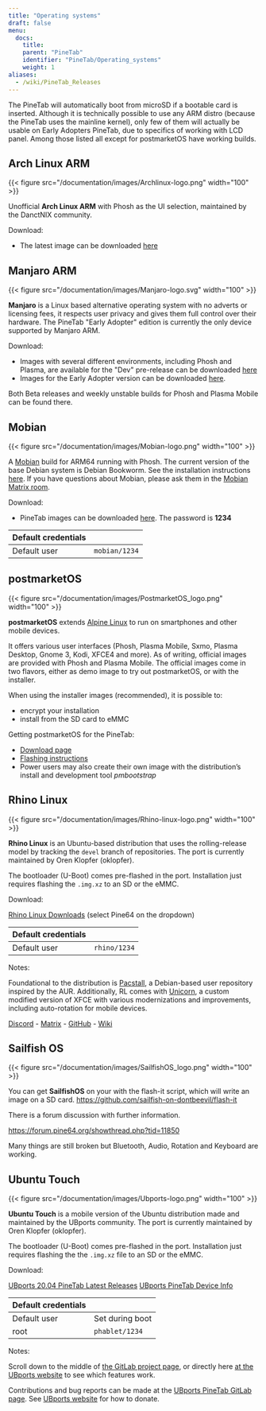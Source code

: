 ```yaml
---
title: "Operating systems"
draft: false
menu:
  docs:
    title:
    parent: "PineTab"
    identifier: "PineTab/Operating_systems"
    weight: 1
aliases:
  - /wiki/PineTab_Releases
---
```


The PineTab will automatically boot from microSD if a bootable card is inserted. Although it is technically possible to use any ARM distro (because the PineTab uses the mainline kernel), only few of them will actually be usable on Early Adopters PineTab, due to specifics of working with LCD panel. Among those listed all except for postmarketOS have working builds.

## Arch Linux ARM

{{< figure src="/documentation/images/Archlinux-logo.png" width="100" >}}

Unofficial **Arch Linux ARM** with Phosh as the UI selection, maintained by the DanctNIX community.

Download:

* The latest image can be downloaded [here](https://github.com/dreemurrs-embedded/Pine64-Arch/releases)

## Manjaro ARM

{{< figure src="/documentation/images/Manjaro-logo.svg" width="100" >}}

**Manjaro** is a Linux based alternative operating system with no adverts or licensing fees, it respects user privacy and gives them full control over their hardware. The PineTab "Early Adopter" edition is currently the only device supported by Manjaro ARM.

Download:

* Images with several different environments, including Phosh and Plasma, are available for the "Dev" pre-release can be downloaded [here](https://osdn.net/projects/manjaro-arm/storage/pinetab/)
* Images for the Early Adopter version can be downloaded [here](https://github.com/manjaro-arm/pinetab-images/releases).

Both Beta releases and weekly unstable builds for Phosh and Plasma Mobile can be found there.

## Mobian

{{< figure src="/documentation/images/Mobian-logo.png" width="100" >}}

A [Mobian](https://www.mobian.org) build for ARM64 running with Phosh. The current version of the base Debian system is Debian Bookworm. See the installation instructions [here](https://wiki.debian.org/InstallingDebianOn/PINE64/PineTab). If you have questions about Mobian, please ask them in the [Mobian Matrix room](https://matrix.to/#/#mobian:matrix.org).

Download:

* PineTab images can be downloaded [here](https://images.mobian.org/pinetab/). The password is **1234**

| Default credentials | |
| -------- | ------- |
| Default user | `mobian/1234` |

## postmarketOS

{{< figure src="/documentation/images/PostmarketOS_logo.png" width="100" >}}

**postmarketOS** extends [Alpine Linux](https://www.alpinelinux.org/) to run on smartphones and other mobile devices.

It offers various user interfaces (Phosh, Plasma Mobile, Sxmo, Plasma Desktop, Gnome 3, Kodi, XFCE4 and more). As of writing, official images are provided with Phosh and Plasma Mobile. The official images come in two flavors, either as demo image to try out postmarketOS, or with the installer.

When using the installer images (recommended), it is possible to:

* encrypt your installation
* install from the SD card to eMMC

Getting postmarketOS for the PineTab:

* [Download page](https://postmarketos.org/download/)
* [Flashing instructions](https://wiki.postmarketos.org/wiki/PINE64_PineTab_(pine64-pinetab)#Installation)
* Power users may also create their own image with the distribution’s install and development tool _pmbootstrap_

## Rhino Linux

{{< figure src="/documentation/images/Rhino-linux-logo.png" width="100" >}}

**Rhino Linux** is an Ubuntu-based distribution that uses the rolling-release model by tracking the `devel` branch of repositories. The port is currently maintained by Oren Klopfer (oklopfer).

The bootloader (U-Boot) comes pre-flashed in the port. Installation just requires flashing the `.img.xz` to an SD or the eMMC.

Download:

[Rhino Linux Downloads](https://rhinolinux.org/download.html) (select Pine64 on the dropdown)

| Default credentials | |
| -------- | ------- |
| Default user | `rhino/1234` |

Notes:

Foundational to the distribution is [Pacstall](https://pacstall.dev), a Debian-based user repository inspired by the AUR. Additionally, RL comes with [Unicorn](https://rhinolinux.org/unicorn/), a custom modified version of XFCE with various modernizations and improvements, including auto-rotation for mobile devices.

[Discord](https://discord.gg/reSvc8Ztk3) - [Matrix](https://matrix.to/#/#rolling-rhino-remix:matrix.org) - [GitHub](https://github.com/rhino-linux) - [Wiki](https://rhinolinux.org/wiki.html)

## Sailfish OS

{{< figure src="/documentation/images/SailfishOS_logo.png" width="100" >}}

You can get **SailfishOS** on your with the flash-it script, which will write an image on a SD card. https://github.com/sailfish-on-dontbeevil/flash-it

There is a forum discussion with further information.

https://forum.pine64.org/showthread.php?tid=11850

Many things are still broken but Bluetooth, Audio, Rotation and Keyboard are working.

## Ubuntu Touch

{{< figure src="/documentation/images/Ubports-logo.png" width="100" >}}

**Ubuntu Touch** is a mobile version of the Ubuntu distribution made and maintained by the UBports community. The port is currently maintained by Oren Klopfer (oklopfer).

The bootloader (U-Boot) comes pre-flashed in the port. Installation just requires flashing the the `.img.xz` file to an SD or the eMMC.

Download:

[UBports 20.04 PineTab Latest Releases](https://gitlab.com/ook37/pinephone-pro-debos/-/releases)
[UBports PineTab Device Info](https://devices.ubuntu-touch.io/device/pinetab/release/focal)

| Default credentials | |
| -------- | ------- |
| Default user  | Set during boot |
| root | `phablet/1234` |

Notes:

Scroll down to the middle of [the GitLab project page](https://gitlab.com/ook37/pinephone-pro-debos/), or directly here [at the UBports website](https://devices.ubuntu-touch.io/device/pinetab/release/focal/#deviceOverview) to see which features work.

Contributions and bug reports can be made at the [UBports PineTab GitLab page](https://gitlab.com/ook37/pinephone-pro-debos/). See [UBports website](https://ubports.com/foundation/sponsors) for how to donate.
